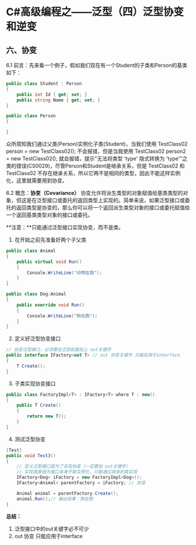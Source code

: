 # C#高级编程之——泛型（四）泛型协变和逆变

## 六、协变

6.1 前言：先来看一个例子，假如我们现在有一个Student的子类和Person的基类如下：

```csharp
public class Student : Person
{
    public int Id { get; set; }
    public string Name { get; set; }
}

public class Person
{

}
```

众所周知我们通过父类(Person)实例化子类(Student)，当我们使用 TestClass02<Person> person = new TestClass02<Person>(); 不会报错，但是当我使用 TestClass02<Person> person2 = new TestClass02<Student>(); 就会报错，提示"无法将类型 'type' 隐式转换为 'type'"之类的错误(CS0029)，尽管Person和Student是继承关系，但是 TestClass02<Person> 和 TestClass02<Student> 不存在继承关系，所以它两不是相同的类型，因此不能这样实例化，这里就需要用到协变。

6.2 概念：**协变（Covariance）**
协变允许将派生类型的对象赋值给基类类型的对象，但这是在泛型接口或委托的返回类型上实现的。简单来说，如果泛型接口或委托的返回类型是协变的，那么你可以将一个返回派生类型对象的接口或委托赋值给一个返回基类类型对象的接口或委托。

**注意：**只能通过泛型接口实现协变，而不是类。

1. 在开始之前先准备好两个子父类

```csharp
public class Animal
{
    public virtual void Run()
    {
        Console.WriteLine("动物在跑");
    }
}

public class Dog:Animal
{
    public override void Run()
    {
        Console.WriteLine("狗在跑");
    }
}
```

2. 定义好泛型协变接口

```csharp
// 协变泛型接口，必须要在泛型前面加上 out关键字
public interface IFactory<out T> // out 协变关键字 只能应用于interface
{
    T Create();
}
```

3. 子类实现协变接口

```csharp
public class FactoryImpl<T> : IFactory<T> where T : new()
{
    public T Create()
    {
        return new T();
    }
}
```

4. 测试泛型协变

```csharp
[Test]
public void Test3()
{
    // 定义泛型接口是为了实现协变（一定要加 out关键字）
    // 实现类是因为接口本身不能实例化，只能通过具体的类实现
    IFactory<Dog> iFactory = new FactoryImpl<Dog>();
    IFactory<Animal> parentFactory = iFactory; // 协变

    Animal animal = parentFactory.Create();
    animal.Run();// 输出结果：狗在跑
}
```

**总结：**

1. 泛型接口中的out关键字必不可少
2. out 协变 只能应用于interface
